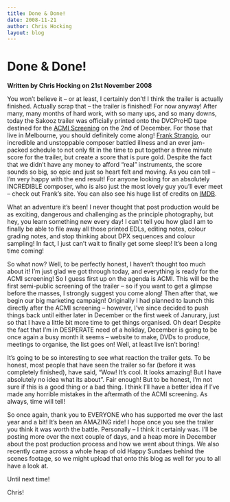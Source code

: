 ```yaml
---
title: Done & Done!
date: 2008-11-21
author: Chris Hocking
layout: blog
---
```

# Done & Done!

**Written by Chris Hocking on 21st November 2008**

You won’t believe it – or at least, I certainly don’t! I think the trailer is actually finished. Actually scrap that – the trailer is finished! For now anyway! After many, many months of hard work, with so many ups, and so many downs, today the Sakooz trailer was officially printed onto the DVCProHD tape destined for the [ACMI Screening](http://www.facebook.com/home.php#/event.php?eid=48036506888&ref=ts "Swinburne Film & TV Graduate Screening @ ACMI") on the 2nd of December. For those that live in Melbourne, you should definitely come along! [Frank Strangio](http://www.frankstrangio.com/ "Frank Strangio"), our incredible and unstoppable composer battled illness and an ever jam-packed schedule to not only fit in the time to put together a three minute score for the trailer, but create a score that is pure gold. Despite the fact that we didn’t have any money to afford “real” instruments, the score sounds so big, so epic and just so heart felt and moving. As you can tell – I’m very happy with the end result! For anyone looking for an absolutely INCREDIBLE composer, who is also just the most lovely guy you’ll ever meet – check out Frank’s site. You can also see his huge list of credits on [IMDB](http://www.imdb.com/name/nm0833401/ "Frank Strangio").

What an adventure it’s been! I never thought that post production would be as exciting, dangerous and challenging as the principle photography, but hey, you learn something new every day! I can’t tell you how glad I am to finally be able to file away all those printed EDLs, editing notes, colour grading notes, and stop thinking about DPX sequences and colour sampling! In fact, I just can’t wait to finally get some sleep! It’s been a long time coming!

So what now? Well, to be perfectly honest, I haven’t thought too much about it! I’m just glad we got through today, and everything is ready for the ACMI screening! So I guess first up on the agenda is ACMI. This will be the first semi-public screening of the trailer – so if you want to get a glimpse before the masses, I strongly suggest you come along! Then after that, we begin our big marketing campaign! Originally I had planned to launch this directly after the ACMI screening – however, I’ve since decided to push things back until either later in December or the first week of Janurary, just so that I have a little bit more time to get things organised. Oh dear! Despite the fact that I’m in DESPERATE need of a holiday, December is going to be once again a busy month it seems – website to make, DVDs to produce, meetings to organise, the list goes on! Well, at least live isn’t boring!

It’s going to be so interesting to see what reaction the trailer gets. To be honest, most people that have seen the trailer so far (before it was completely finished), have said, “Wow! It’s cool. It looks amazing! But I have absolutely no idea what its about”. Fair enough! But to be honest, I’m not sure if this is a good thing or a bad thing. I think I’ll have a better idea if I’ve made any horrible mistakes in the aftermath of the ACMI screening. As always, time will tell!

So once again, thank you to EVERYONE who has supported me over the last year and a bit! It’s been an AMAZING ride! I hope once you see the trailer you think it was worth the battle. Personally – I think it certainly was. I’ll be posting more over the next couple of days, and a heap more in December about the post production process and how we went about things. We also recently came across a whole heap of old Happy Sundaes behind the scenes footage, so we might upload that onto this blog as well for you to all have a look at.

Until next time!

Chris!